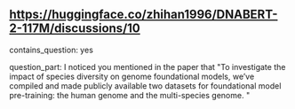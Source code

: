 ## https://huggingface.co/zhihan1996/DNABERT-2-117M/discussions/10

contains_question: yes

question_part: I noticed you mentioned in the paper that "To investigate the impact of species diversity on genome foundational models, we’ve compiled and made publicly available two datasets for foundational model pre-training: the human genome and the multi-species genome. "